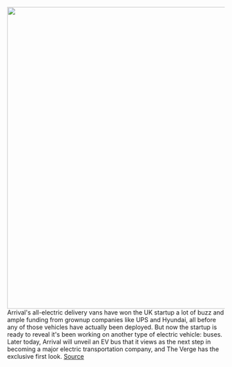 <img src='https://cdn.vox-cdn.com/thumbor/oz2s8MqibvLGhqWOmsBvLraBTts=/103x94:1832x1181/1200x800/filters:focal(168x942:494x1268)/cdn.vox-cdn.com/uploads/chorus_image/image/66945326/Arrival_Bus_Launch_Tunnel.0.jpg' width='700px' /><br/>
Arrival's all-electric delivery vans have won the UK startup a lot of buzz and ample funding from grownup companies like UPS and Hyundai, all before any of those vehicles have actually been deployed. But now the startup is ready to reveal it's been working on another type of electric vehicle: buses. Later today, Arrival will unveil an EV bus that it views as the next step in becoming a major electric transportation company, and The Verge has the exclusive first look.
<a href='https://www.theverge.com/2020/6/17/21293615/arrival-uk-electric-bus-ev-photos'> Source <a/>